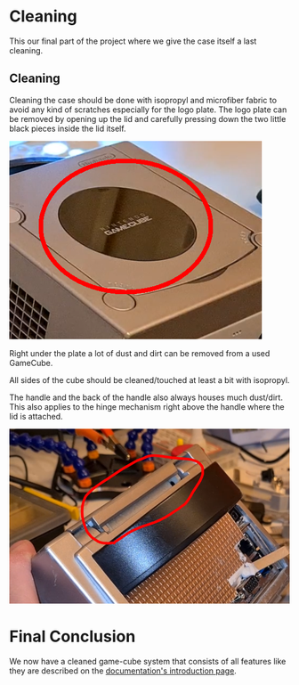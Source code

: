 # Cleaning
This our final part of the project where we give the case itself a last cleaning.

## Cleaning
Cleaning the case should be done with isopropyl and microfiber fabric to avoid any kind of scratches especially for the logo plate. The logo plate can be removed by opening up the lid and carefully pressing down the two little black pieces inside the lid itself.

![logo_plate]

Right under the plate a lot of dust and dirt can be removed from a used GameCube. 

All sides of the cube should be cleaned/touched at least a bit with isopropyl.

The handle and the back of the handle also always houses much dust/dirt. This also applies to the hinge mechanism right above the handle where the lid is attached. 

![cleaning]

# Final Conclusion
We now have a cleaned game-cube system that consists of all features like they are described on the [documentation's introduction page](../../0%20-%20Introduction%20and%20Goals.md).

[logo_plate]: ../../images/logo_plate.PNG
[cleaning]: ../../images/cleaning.PNG
